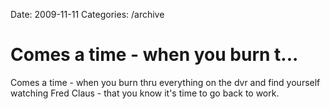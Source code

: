 Date: 2009-11-11
Categories: /archive

# Comes a time - when you burn t...

Comes a time - when you burn thru everything on the dvr and find yourself watching Fred Claus - that you know it's time to go back to work.
